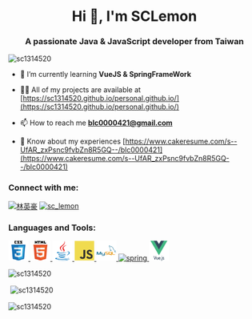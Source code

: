 <h1 align="center">Hi 👋, I'm SCLemon</h1>
<h3 align="center">A passionate Java & JavaScript developer from Taiwan</h3>

<p align="left"> <img src="https://komarev.com/ghpvc/?username=sc1314520&label=Profile%20views&color=0e75b6&style=flat" alt="sc1314520" /> </p>

- 🌱 I’m currently learning **VueJS & SpringFrameWork**

- 👨‍💻 All of my projects are available at [https://sc1314520.github.io/personal.github.io/](https://sc1314520.github.io/personal.github.io/)

- 📫 How to reach me **blc0000421@gmail.com**

- 📄 Know about my experiences [https://www.cakeresume.com/s--UfAR_zxPsnc9fvbZn8R5GQ--/blc0000421](https://www.cakeresume.com/s--UfAR_zxPsnc9fvbZn8R5GQ--/blc0000421)

<h3 align="left">Connect with me:</h3>
<p align="left">
<a href="https://linkedin.com/in/林英豪" target="blank"><img align="center" src="https://raw.githubusercontent.com/rahuldkjain/github-profile-readme-generator/master/src/images/icons/Social/linked-in-alt.svg" alt="林英豪" height="30" width="40" /></a>
<a href="https://www.leetcode.com/sc_lemon" target="blank"><img align="center" src="https://raw.githubusercontent.com/rahuldkjain/github-profile-readme-generator/master/src/images/icons/Social/leet-code.svg" alt="sc_lemon" height="30" width="40" /></a>
</p>

<h3 align="left">Languages and Tools:</h3>
<p align="left"> <a href="https://www.w3schools.com/css/" target="_blank" rel="noreferrer"> <img src="https://raw.githubusercontent.com/devicons/devicon/master/icons/css3/css3-original-wordmark.svg" alt="css3" width="40" height="40"/> </a> <a href="https://www.w3.org/html/" target="_blank" rel="noreferrer"> <img src="https://raw.githubusercontent.com/devicons/devicon/master/icons/html5/html5-original-wordmark.svg" alt="html5" width="40" height="40"/> </a> <a href="https://www.java.com" target="_blank" rel="noreferrer"> <img src="https://raw.githubusercontent.com/devicons/devicon/master/icons/java/java-original.svg" alt="java" width="40" height="40"/> </a> <a href="https://developer.mozilla.org/en-US/docs/Web/JavaScript" target="_blank" rel="noreferrer"> <img src="https://raw.githubusercontent.com/devicons/devicon/master/icons/javascript/javascript-original.svg" alt="javascript" width="40" height="40"/> </a> <a href="https://www.mysql.com/" target="_blank" rel="noreferrer"> <img src="https://raw.githubusercontent.com/devicons/devicon/master/icons/mysql/mysql-original-wordmark.svg" alt="mysql" width="40" height="40"/> </a> <a href="https://spring.io/" target="_blank" rel="noreferrer"> <img src="https://www.vectorlogo.zone/logos/springio/springio-icon.svg" alt="spring" width="40" height="40"/> </a> <a href="https://vuejs.org/" target="_blank" rel="noreferrer"> <img src="https://raw.githubusercontent.com/devicons/devicon/master/icons/vuejs/vuejs-original-wordmark.svg" alt="vuejs" width="40" height="40"/> </a> </p>

<p><img align="left" src="https://github-readme-stats.vercel.app/api/top-langs?username=sc1314520&show_icons=true&locale=en&layout=compact" alt="sc1314520" /></p>
<br>
<p>&nbsp;<img align="center" src="https://github-readme-stats.vercel.app/api?username=sc1314520&show_icons=true&locale=en" alt="sc1314520" /></p>

<p><img align="center" src="https://github-readme-streak-stats.herokuapp.com/?user=sc1314520&" alt="sc1314520" /></p>
